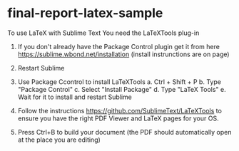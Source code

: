 final-report-latex-sample
=========================

To use LaTeX with Sublime Text
You need the LaTeXTools plug-in

1. If you don't already have the Package Control plugin get it from here https://sublime.wbond.net/installation (install instrunctions are on page)
2. Restart Sublime

3. Use Package Ccontrol to install LaTeXTools
  a. Ctrl + Shift + P
  b. Type "Package Control"
  c. Select "Install Package"
  d. Type "LaTeX Tools"
  e. Wait for it to install and restart Sublime


4. Follow the instructions https://github.com/SublimeText/LaTeXTools to ensure you have the right PDF Viewer and LaTeX pages for your OS.

5. Press Ctrl+B to build your document (the PDF should automatically open at the place you are editing)
